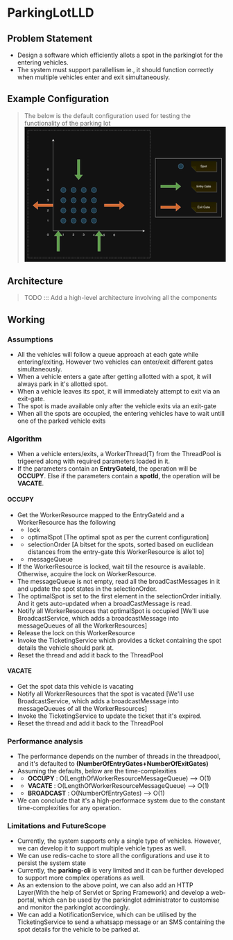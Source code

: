 # ParkingLotLLD

## Problem Statement
- Design a software which efficiently allots a spot in the parkinglot for the entering vehicles.
- The system must support parallellism ie., it should function correctly when multiple vehicles enter and exit simultaneously.

## Example Configuration
> The below is the default configuration used for testing the functionality of the parking lot
![something](src/main/images/default-configuration-img.png)

## Architecture
> TODO ::: Add a high-level architecture involving all the components

## Working
### Assumptions
- All the vehicles will follow a queue approach at each gate while entering/exiting. However two vehicles can enter/exit different gates simultaneously.
- When a vehicle enters a gate after getting allotted with a spot, it will always park in it's allotted spot.
- When a vehicle leaves its spot, it will immediately attempt to exit via an exit-gate.
- The spot is made available only after the vehicle exits via an exit-gate
- When all the spots are occupied, the entering vehicles have to wait untill one of the parked vehicle exits

### Algorithm
- When a vehicle enters/exits, a WorkerThread(T) from the ThreadPool is trigeered along with required parameters loaded in it.
- If the parameters contain an **EntryGateId**, the operation will be **OCCUPY**. Else if the parameters contain a **spotId**, the operation will be **VACATE**.
#### OCCUPY
- Get the WorkerResource mapped to the EntryGateId and a WorkerResource has the following
- - lock
- - optimalSpot    [The optimal spot as per the current configuration]
- - selectionOrder [A bitset for the spots, sorted based on euclidean distances from the entry-gate this WorkerResource is allot to]
- - messageQueue   
- If the WorkerResource is locked, wait till the resource is available. Otherwise, acquire the lock on WorkerResource.
- The messageQueue is not empty, read all the broadCastMessages in it and update the spot states in the selectionOrder.
- The optimalSpot is set to the first element in the selectionOrder initially. And it gets auto-updated when a broadCastMessage is read.
- Notify all WorkerResources that optimalSpot is occupied [We'll use BroadcastService, which adds a broadcastMessage into messageQueues of all the WorkerResources]
- Release the lock on this WorkerResource
- Invoke the TicketingService which provides a ticket containing the spot details the vehicle should park at. 
- Reset the thread and add it back to the ThreadPool
#### VACATE
- Get the spot data this vehicle is vacating
- Notify all WorkerResources that the spot is vacated [We'll use BroadcastService, which adds a broadcastMessage into messageQueues of all the WorkerResources]
- Invoke the TicketingService to update the ticket that it's expired.
- Reset the thread and add it back to the ThreadPool

### Performance analysis
- The performance depends on the number of threads in the threadpool, and it's defaulted to **(NumberOfEntryGates+NumberOfExitGates)**
- Assuming the defaults, below are the time-complexities
- - **OCCUPY**    : O(LengthOfWorkerResourceMessageQueue) --> O(1)
- - **VACATE**    : O(LengthOfWorkerResourceMessageQueue) --> O(1)
- - **BROADCAST** : O(NumberOfEntryGates)                 --> O(1)
- We can conclude that it's a high-performace system due to the constant time-complexities for any operation.

### Limitations and FutureScope
- Currently, the system supports only a single type of vehicles. However, we can develop it to support multiple vehicle types as well.
- We can use redis-cache to store all the configurations and use it to persist the system state
- Currently, the **parking-cli** is very limited and it can be further developed to support more complex operations as well.
- As an extension to the above point, we can also add an HTTP Layer(With the help of Servlet or Spring Framework) and develop a web-portal, which can be used by the parkinglot administrator to customise and monitor the parkinglot accordingly.
- We can add a NotificationService, which can be utilised by the TicketingService to send a whatsapp message or an SMS containing the spot details for the vehicle to be parked at.



